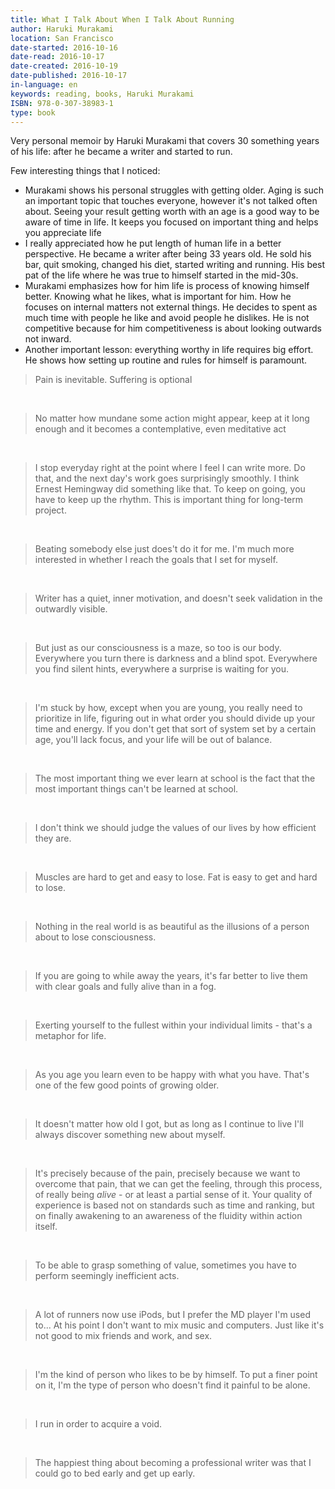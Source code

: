 ```yaml
---
title: What I Talk About When I Talk About Running
author: Haruki Murakami
location: San Francisco
date-started: 2016-10-16
date-read: 2016-10-17
date-created: 2016-10-19
date-published: 2016-10-17
in-language: en
keywords: reading, books, Haruki Murakami
ISBN: 978-0-307-38983-1
type: book
---
```


Very personal memoir by Haruki Murakami that covers 30 something years of his life: after he became a writer and started to run.

Few interesting things that I noticed:

  - Murakami shows his personal struggles with getting older. Aging is such an important topic that touches everyone, however it's not talked often about. Seeing your result getting worth with an age is a good way to be aware of time in life. It keeps you focused on important thing and helps you appreciate life
  - I really appreciated how he put length of human life in a better perspective. He became a writer after being 33 years old. He sold his bar, quit smoking, changed his diet, started writing and running. His best pat of the life where he was true to himself started in the mid-30s.
  - Murakami emphasizes how for him life is process of knowing himself better. Knowing what he likes, what is important for him. How he focuses on internal matters not external things. He decides to spent as much time with people he like and avoid people he dislikes. He is not competitive because for him competitiveness is about looking outwards not inward.
  - Another important lesson: everything worthy in life requires big effort. He shows how setting up routine and rules for himself is paramount.


> Pain is inevitable. Suffering is optional

&nbsp;

> No matter how mundane some action might appear, keep at it long enough and it becomes a contemplative, even meditative act

&nbsp;

> I stop everyday right at the point where I feel I can write more. Do that, and the next day's work goes surprisingly smoothly. I think Ernest Hemingway did something like that. To keep on going, you have to keep up the rhythm. This is important thing for long-term project.

&nbsp;

> Beating somebody else just does't do it for me. I'm much more interested in whether I reach the goals that I set for myself.

&nbsp;

> Writer has a quiet, inner motivation, and doesn't seek validation in the outwardly visible.

&nbsp;

> But just as our consciousness is a maze, so too is our body. Everywhere you turn there is darkness and a blind spot. Everywhere you find silent hints, everywhere a surprise is waiting for you.

&nbsp;

> I'm stuck by how, except when you are young, you really need to prioritize in life, figuring out in what order you should divide up your time and energy. If you don't get that sort of system set by a certain age, you'll lack focus, and your life will be out of balance.

&nbsp;

> The most important thing we ever learn at school is the fact that the most important things can't be learned at school.

&nbsp;

> I don't think we should judge the values of our lives by how efficient they are.

&nbsp;

> Muscles are hard to get and easy to lose. Fat is easy to get and hard to lose.

&nbsp;

> Nothing in the real world is as beautiful as the illusions of a person about to lose consciousness.

&nbsp;

> If you are going to while away the years, it's far better to live them with clear goals and fully alive than in a fog.

&nbsp;

> Exerting yourself to the fullest within your individual limits - that's a metaphor for life.

&nbsp;

> As you age you learn even to be happy with what you have. That's one of the few good points of growing older.

&nbsp;

> It doesn't matter how old I got, but as long as I continue to live I'll always discover something new about myself.

&nbsp;

> It's precisely because of the pain, precisely because we want to overcome that pain, that we can get the feeling, through this process, of really being *alive* - or at least a partial sense of it. Your quality of experience is based not on standards such as time and ranking, but on finally awakening to an awareness of the fluidity within action itself.

&nbsp;

> To be able to grasp something of value, sometimes you have to perform seemingly inefficient acts.

&nbsp;

> A lot of runners now use iPods, but I prefer the MD player I'm used to... At his point I don't want to mix music and computers. Just like it's not good to mix friends and work, and sex.

&nbsp;

> I'm the kind of person who likes to be by himself. To put a finer point on it, I'm the type of person who doesn't find it painful to be alone.

&nbsp;

> I run in order to acquire a void.

&nbsp;

> The happiest thing about becoming a professional writer was that I could go to bed early and get up early.
